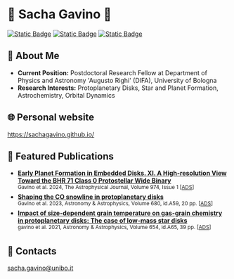 <h1 align="left">🦖 Sacha Gavino 🦖</h1>

[![Static Badge](https://img.shields.io/badge/ORCID-A6CE39?style=for-the-badge&logo=orcid&logoColor=white)](https://orcid.org/0000-0001-5782-915X)
[![Static Badge](https://img.shields.io/badge/NASA_ADS-All_Publications-878787?style=for-the-badge&logo=internetarchive&logoColor=white&labelColor=2f79e6)](https://ui.adsabs.harvard.edu/search/filter_property_fq_property=AND&filter_property_fq_property=property%3A%22refereed%22&fq=%7B!type%3Daqp%20v%3D%24fq_database%7D&fq=%7B!type%3Daqp%20v%3D%24fq_property%7D&fq_database=(database%3Aastronomy)&fq_property=(property%3A%22refereed%22)&q=%20%20author%3A%22Gavino%2C%20Sacha%20J.%22&sort=date%20desc%2C%20bibcode%20desc&p_=0)
[![Static Badge](https://img.shields.io/badge/Research_Gate-00CCBB?style=for-the-badge&logo=researchgate&logoColor=white)](https://www.researchgate.net/profile/Sacha-Gavino-3)

## 🔭 About Me
- **Current Position:** Postdoctoral Research Fellow at Department of Physics and Astronomy 'Augusto Righi' (DIFA), University of Bologna
- **Research Interests:** Protoplanetary Disks, Star and Planet Formation, Astrochemistry, Orbital Dynamics 

## 🌐 Personal website
https://sachagavino.github.io/

## 📃 Featured Publications
- **[Early Planet Formation in Embedded Disks. XI. A High-resolution View Toward the BHR 71 Class 0 Protostellar Wide Binary](https://iopscience.iop.org/article/10.3847/1538-4357/ad655e)**\
  <sup>Gavino et al. 2024, The Astrophysical Journal, Volume 974, Issue 1 [[ADS](https://ui.adsabs.harvard.edu/abs/2024ApJ...974...21G/abstract)]</sup>
- **[Shaping the CO snowline in protoplanetary disks](https://www.aanda.org/articles/aa/full_html/2023/12/aa46767-23/aa46767-23.html)**\
  <sup>Gavino et al. 2023, Astronomy & Astrophysics, Volume 680, id.A59, 20 pp. [[ADS](https://ui.adsabs.harvard.edu/abs/2023A%26A...680A..59G/abstract)]</sup>
- **[Impact of size-dependent grain temperature on gas-grain chemistry in protoplanetary disks: The case of low-mass star disks](https://www.aanda.org/articles/aa/full_html/2021/10/aa38788-20/aa38788-20.html)**\
  <sup>gavino et al. 2021, Astronomy & Astrophysics, Volume 654, id.A65, 39 pp. [[ADS](https://ui.adsabs.harvard.edu/abs/2021A%26A...654A..65G/abstract)]</sup>

## 📧 Contacts
sacha.gavino@unibo.it